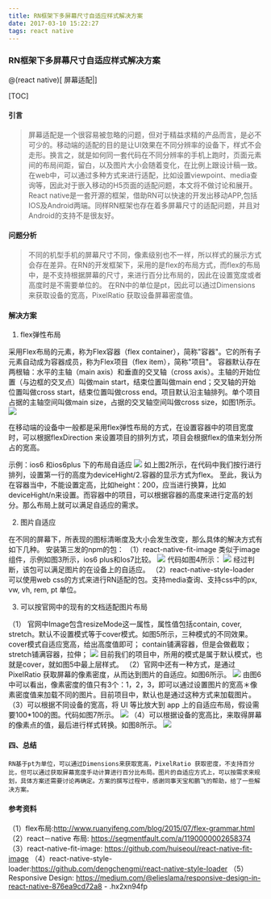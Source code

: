 ```yaml
---
title: RN框架下多屏幕尺寸自适应样式解决方案
date: 2017-03-10 15:22:27
tags: react native
---
```

### RN框架下多屏幕尺寸自适应样式解决方案

@(react native)[ 屏幕适配|]

[TOC]

#### 引言
 >屏幕适配是一个很容易被忽略的问题，但对于精益求精的产品而言，是必不可少的。移动端的适配的目的是让UI效果在不同分辨率的设备下，样式不会走形。换言之，就是如何同一套代码在不同分辨率的手机上跑时，页面元素间的布局间距，留白，以及图片大小会随着变化，在比例上跟设计稿一致。
在web中，可以通过多种方式来进行适配，比如设置viewpoint、media查询等，因此对于嵌入移动的H5页面的适配问题，本文将不做讨论和展开。React native是一套开源的框架，借助RN可以快速的开发出移动APP,包括IOS及Android两端。同样RN框架也存在着多屏幕尺寸的适配问题，并且对Android的支持不是很友好。

#### 问题分析
>不同的机型手机的屏幕尺寸不同，像素级别也不一样，所以样式的展示方式会存在差异。在RN的开发框架下，采用的是flex的布局方式，而flex的布局中，是不支持根据屏幕的尺寸，来进行百分比布局的，因此在设置宽度或者高度时是不需要单位的。
    在RN中的单位是pt，因此可以通过Dimensions 来获取设备的宽高，PixelRatio 获取设备屏幕密度值。

#### 解决方案
1.	flex弹性布局

采用Flex布局的元素，称为Flex容器（flex container），简称"容器"。它的所有子元素自动成为容器成员，称为Flex项目（flex item），简称"项目"。
容器默认存在两根轴：水平的主轴（main axis）和垂直的交叉轴（cross axis）。主轴的开始位置（与边框的交叉点）叫做main start，结束位置叫做main end；交叉轴的开始位置叫做cross start，结束位置叫做cross end。项目默认沿主轴排列。单个项目占据的主轴空间叫做main size，占据的交叉轴空间叫做cross size，如图1所示。
![](../images/2-1.png)

   在移动端的设备中一般都是采用flex弹性布局的方式，在设置容器中的项目宽度时，可以根据flexDirection 来设置项目的排列方式，项目会根据flex的值来划分所占的宽高。
   
   示例：ios6 和ios6plus 下的布局自适应
 ![](../images/2-2.png)
 如上图2所示，在代码中我们按行进行排列，设置第一行的高度为deviceHight/2.容器的显示方式为flex。
至此，我认为在容器当中，不能设置定高，比如height：200，应当进行换算，比如deviceHight/n来设置。而容器中的项目，可以根据容器的高度来进行定高的划分。那么布局上就可以满足自适应的需求。

2. 图片自适应

在不同的屏幕下，所表现的图标清晰度及大小会发生改变，那么具体的解决方式有如下几种。
安装第三发的npm的包：
（1）react-native-fit-image 类似于image组件，示例如图3所示，ios6 plus和Ios7比较。
![](../images/2-3.png)
代码如图4所示：
![](../images/2-8.png)
 经过判断，该包可以满足图片的在设备上的自适应。
 （2）react-native-style-loader 可以使用web css的方式来进行RN适配的包。支持media查询、支持css中的px, vw, vh, rem, pt 单位。

3. 可以按官网中的现有的文档适配图片布局

（1） 官网中Image包含resizeMode这一属性，属性值包括contain, cover, stretch。默认不设置模式等于cover模式。如图5所示，三种模式的不同效果。
cover模式自适应宽高，给出高度值即可；
contain铺满容器，但是会做截取；
stretch铺满容器，拉伸；
![](../images/2-4.png)
目前我们的项目中，所用的模式是属于默认模式，也就是cover，就如图5中最上层样式。
（2）官网中还有一种方式，是通过PixelRatio 获取屏幕的像素密度，从而达到图片的自适应。如图6所示。
![](../images/2-5.png)
由图6中可以看出，像素密度的值只有3个：1，2，3，即可以通过设置图片的宽高＊像素密度值来加载不同的图片。目前项目中，默认也是通过这种方式来加载图片。
（3）可以根据不同设备的宽高，将 UI 等比放大到 app 上的自适应布局，假设需要100*100的图。代码如图7所示。
![](../images/2-6.png)
（4）可以根据设备的宽高比，来取得屏幕的像素点的值，最后进行样式转换。如图8所示。
![](../images/2-7.png)
#### 四、总结
    RN基于pt为单位，可以通过Dimensions来获取宽高，PixelRatio 获取密度，不支持百分比，但可以通过获取屏幕宽度手动计算进行百分比布局。图片的自适应方式上，可以按需求来规划，具体方案还需要讨论再确定。方案的撰写过程中，感谢同事天宝和鹏飞的帮助，给了一些解决方案。

#### 参考资料
（1）flex布局:http://www.ruanyifeng.com/blog/2015/07/flex-grammar.html
（2）react－native 布局: https://segmentfault.com/a/1190000002658374
（3）react-native-fit-image: https://github.com/huiseoul/react-native-fit-image
（4）react-native-style-loader:https://github.com/dengchengmi/react-native-style-loader
（5）Responsive Design: https://medium.com/@elieslama/responsive-design-in-react-native-876ea9cd72a8 - .hx2xn94fp
